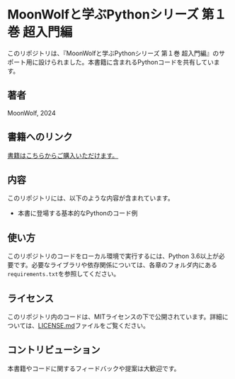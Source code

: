 # MoonWolfと学ぶPythonシリーズ 第１巻 超入門編

このリポジトリは、『MoonWolfと学ぶPythonシリーズ 第１巻 超入門編』のサポート用に設けられました。本書籍に含まれるPythonコードを共有しています。

## 著者
MoonWolf, 2024

## 書籍へのリンク
[書籍はこちらからご購入いただけます。](https://www.amazon.co.jp/dp/B0CW1GDTYY)

## 内容
このリポジトリには、以下のような内容が含まれています。

- 本書に登場する基本的なPythonのコード例

## 使い方
このリポジトリのコードをローカル環境で実行するには、Python 3.6以上が必要です。必要なライブラリや依存関係については、各章のフォルダ内にある`requirements.txt`を参照してください。

## ライセンス
このリポジトリ内のコードは、MITライセンスの下で公開されています。詳細については、[LICENSE.md](./LICENSE.md)ファイルをご覧ください。

## コントリビューション
本書籍やコードに関するフィードバックや提案は大歓迎です。
